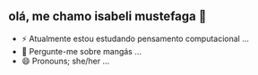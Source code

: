 ## olá, me chamo isabeli mustefaga 👋


- ⚡ Atualmente estou estudando pensamento computacional ...
- 🐚 Pergunte-me sobre mangás ...
- 😄 Pronouns; she/her ...
  
